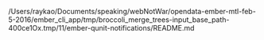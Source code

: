 /Users/raykao/Documents/speaking/webNotWar/opendata-ember-mtl-feb-5-2016/ember_cli_app/tmp/broccoli_merge_trees-input_base_path-400ce1Ox.tmp/11/ember-qunit-notifications/README.md